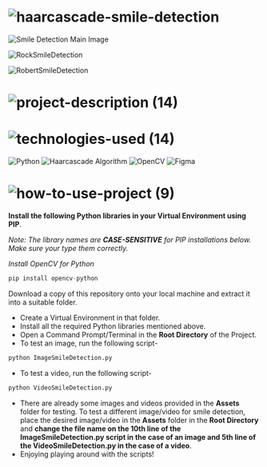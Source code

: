 <!-- Project Name -->
# ![haarcascade-smile-detection](https://user-images.githubusercontent.com/95453430/163402651-b39f92d4-68a0-4d86-bc70-d4f6c523fb8b.svg)

<!-- Project Images -->
![Smile Detection Main Image](https://user-images.githubusercontent.com/95453430/163466740-0314e1ad-ef7a-4ddf-9e51-4dc26ddb621b.png)

![RockSmileDetection](https://user-images.githubusercontent.com/95453430/163466776-2ddcb29f-72e3-411a-a3cc-8dc4fecd4e25.png)

![RobertSmileDetection](https://user-images.githubusercontent.com/95453430/163466780-285bec0b-08a7-4640-8126-38e6c89c0a10.png)

<!-- Project Description -->
# ![project-description (14)](https://user-images.githubusercontent.com/95453430/163402656-12a712e0-7780-4f47-8199-2dc2639582b5.svg)

<!-- Project Tech-Stack -->
# ![technologies-used (14)](https://user-images.githubusercontent.com/95453430/163402663-65433096-84bb-4b8a-b6bc-5c6706940e39.svg)

![Python](https://img.shields.io/badge/python-3670A0?style=for-the-badge&logo=python&logoColor=ffdd54)
![Haarcascade Algorithm](https://img.shields.io/badge/haarcascade%20Algorithm-white?style=for-the-badge&logo=python&logoColor=#00FFFF)
![OpenCV](https://img.shields.io/badge/opencv-%23white.svg?style=for-the-badge&logo=opencv&logoColor=white)
![Figma](https://img.shields.io/badge/figma-%23F24E1E.svg?style=for-the-badge&logo=figma&logoColor=white)

<!-- How To Use Project -->
# ![how-to-use-project (9)](https://user-images.githubusercontent.com/95453430/163402684-fe4285ec-fdca-4d04-a0cb-7d163ec80c42.svg)

**Install the following Python libraries in your Virtual Environment using PIP**.

*Note: The library names are **CASE-SENSITIVE** for PIP installations below. Make sure your type them correctly.*

*Install OpenCV for Python*
```Python
pip install opencv-python
```

Download a copy of this repository onto your local machine and extract it into a suitable folder.
- Create a Virtual Environment in that folder.
- Install all the required Python libraries mentioned above.
- Open a Command Prompt/Terminal in the **Root Directory** of the Project.
- To test an image, run the following script-
```Python
python ImageSmileDetection.py
```
- To test a video, run the following script-
```Python
python VideoSmileDetection.py
```
- There are already some images and videos provided in the **Assets** folder for testing. To test a different image/video for smile detection, place the desired image/video in the **Assets** folder in the **Root Directory** and **change the file name on the 10th line of the ImageSmileDetection.py script in the case of an image and 5th line of the VideoSmileDetection.py in the case of a video**.
- Enjoying playing around with the scripts!
